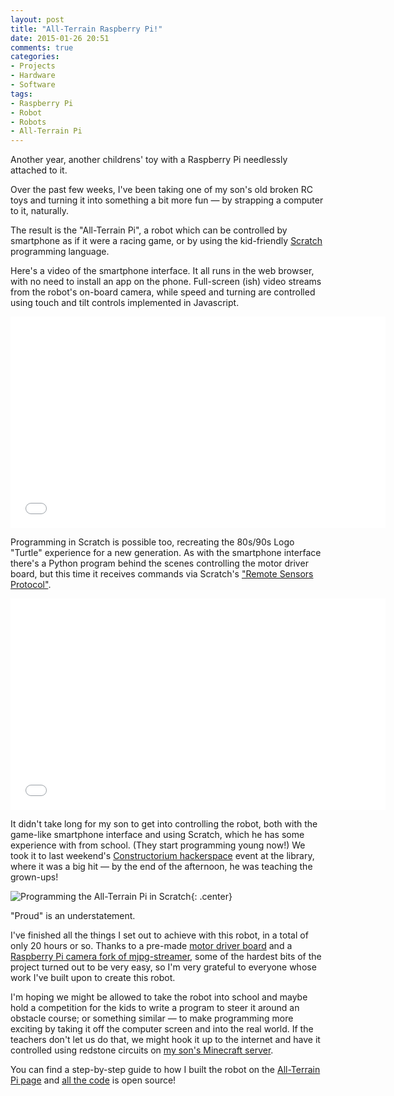 ```yaml
---
layout: post
title: "All-Terrain Raspberry Pi!"
date: 2015-01-26 20:51
comments: true
categories: 
- Projects
- Hardware
- Software
tags:
- Raspberry Pi
- Robot
- Robots
- All-Terrain Pi
---
```


Another year, another childrens' toy with a Raspberry Pi needlessly attached to it.

Over the past few weeks, I've been taking one of my son's old broken RC toys and turning it into something a bit more fun &mdash; by strapping a computer to it, naturally.

The result is the "All-Terrain Pi", a robot which can be controlled by smartphone as if it were a racing game, or by using the kid-friendly [Scratch](http://scratch.mit.edu/) programming language.

Here's a video of the smartphone interface. It all runs in the web browser, with no need to install an app on the phone. Full-screen (ish) video streams from the robot's on-board camera, while speed and turning are controlled using touch and tilt controls implemented in Javascript.

<center><iframe src="//player.vimeo.com/video/116594321" width="600" height="338" frameborder="0" webkitallowfullscreen="" mozallowfullscreen="" allowfullscreen=""></iframe></center>

Programming in Scratch is possible too, recreating the 80s/90s Logo "Turtle" experience for a new generation. As with the smartphone interface there's a Python program behind the scenes controlling the motor driver board, but this time it receives commands via Scratch's ["Remote Sensors Protocol"](http://wiki.scratch.mit.edu/wiki/Remote_Sensors_Protocol).

<center><iframe src="//player.vimeo.com/video/117524704" width="600" height="338" frameborder="0" webkitallowfullscreen="" mozallowfullscreen="" allowfullscreen=""></iframe></center>

It didn't take long for my son to get into controlling the robot, both with the game-like smartphone interface and using Scratch, which he has some experience with from school. (They start programming young now!)  We took it to last weekend's [Constructorium hackerspace](http://constructorium.org) event at the library, where it was a big hit &mdash; by the end of the afternoon, he was teaching the grown-ups!

![Programming the All-Terrain Pi in Scratch](//files.ianrenton.com/sites/atp/53.jpg){: .center}

"Proud" is an understatement.

I've finished all the things I set out to achieve with this robot, in a total of only 20 hours or so. Thanks to a pre-made [motor driver board](https://www.piborg.org/picoborgrev) and a [Raspberry Pi camera fork of mjpg-streamer](https://github.com/jacksonliam/mjpg-streamer), some of the hardest bits of the project turned out to be very easy, so I'm very grateful to everyone whose work I've built upon to create this robot.

I'm hoping we might be allowed to take the robot into school and maybe hold a competition for the kids to write a program to steer it around an obstacle course; or something similar &mdash; to make programming more exciting by taking it off the computer screen and into the real world. If the teachers don't let us do that, we might hook it up to the internet and have it controlled using redstone circuits on [my son's Minecraft server](http://joseph.renton.es).

You can find a step-by-step guide to how I built the robot on the [All-Terrain Pi page](http://robots.ianrenton.com/atp) and [all the code](https://github.com/ianrenton/All-Terrain-Pi) is open source!
